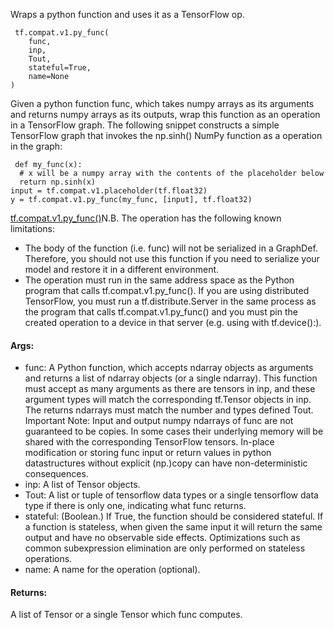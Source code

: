 Wraps a python function and uses it as a TensorFlow op.

```
 tf.compat.v1.py_func(
    func,
    inp,
    Tout,
    stateful=True,
    name=None
)
```
Given a python function func, which takes numpy arrays as its arguments and returns numpy arrays as its outputs, wrap this function as an operation in a TensorFlow graph. The following snippet constructs a simple TensorFlow graph that invokes the np.sinh() NumPy function as a operation in the graph:

```
 def my_func(x):
  # x will be a numpy array with the contents of the placeholder below
  return np.sinh(x)
input = tf.compat.v1.placeholder(tf.float32)
y = tf.compat.v1.py_func(my_func, [input], tf.float32)
```
[tf.compat.v1.py_func()](https://tensorflow.google.cn/api_docs/python/tf/compat/v1/py_func)N.B. The  operation has the following known limitations:

- The body of the function (i.e. func) will not be serialized in a GraphDef. Therefore, you should not use this function if you need to serialize your model and restore it in a different environment.
- The operation must run in the same address space as the Python program that calls tf.compat.v1.py_func(). If you are using distributed TensorFlow, you must run a tf.distribute.Server in the same process as the program that calls tf.compat.v1.py_func() and you must pin the created operation to a device in that server (e.g. using with tf.device():).
#### Args:
- func: A Python function, which accepts ndarray objects as arguments and returns a list of ndarray objects (or a single ndarray). This function must accept as many arguments as there are tensors in inp, and these argument types will match the corresponding tf.Tensor objects in inp. The returns ndarrays must match the number and types defined Tout. Important Note: Input and output numpy ndarrays of func are not guaranteed to be copies. In some cases their underlying memory will be shared with the corresponding TensorFlow tensors. In-place modification or storing func input or return values in python datastructures without explicit (np.)copy can have non-deterministic consequences.
- inp: A list of Tensor objects.
- Tout: A list or tuple of tensorflow data types or a single tensorflow data type if there is only one, indicating what func returns.
- stateful: (Boolean.) If True, the function should be considered stateful. If a function is stateless, when given the same input it will return the same output and have no observable side effects. Optimizations such as common subexpression elimination are only performed on stateless operations.
- name: A name for the operation (optional).
#### Returns:
A list of Tensor or a single Tensor which func computes.
